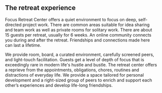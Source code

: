 ## The retreat experience

Focus Retreat Center offers a quiet environment to focus on deep, self-directed project work. There are common areas suitable for idea sharing and team work as well as private rooms for solitary work. There are about 15 guests per retreat, usually for 6 weeks. An online community connects you during and after the retreat. Friendships and connections made here can last a lifetime.

We provide room, board, a curated environment, carefully screened peers, and light-touch facilitation. Guests get a level of depth of focus that is exceedingly rare in modern life's hustle and bustle. The retreat center offers a reprieve from the appointments, obligations, chores, routines and distractions of everyday life. We provide a space tailored for personal development and a right-sized group of peers to enrich and support each other’s experiences and develop life-long friendships.
